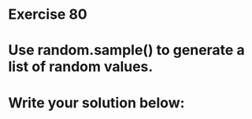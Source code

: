 # Exercise 80
# Use random.sample() to generate a list of random values.



# Write your solution below:

